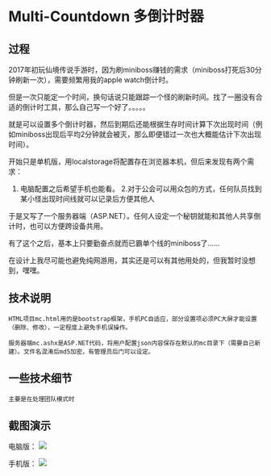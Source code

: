 # Multi-Countdown 多倒计时器


## 过程
2017年初玩仙境传说手游时，因为刷miniboss赚钱的需求（miniboss打死后30分钟刷新一次），需要频繁用我的apple watch倒计时。

但是一次只能定一个时间，换句话说只能跟踪一个怪的刷新时间。找了一圈没有合适的倒计时工具，那么自己写一个好了。。。。。

就是可以设置多个倒计时器，然后到期后还能根据生存时间计算下次出现时间（例如miniboss出现后平均2分钟就会被灭，那么即便错过一次也大概能估计下次出现时间）。

开始只是单机版，用localstorage将配置存在浏览器本机，但后来发现有两个需求：

1. 电脑配置之后希望手机也能看。
2.对于公会可以用众包的方式，任何队员找到某小怪出现时间线就可以记录后方便其他人

于是又写了一个服务器端（ASP.NET）。任何人设定一个秘钥就能和其他人共享倒计时，也可以方便跨设备共用。

有了这个之后，基本上只要勤奋点就而已霸单个线的miniboss了……

在设计上我尽可能也避免纯网游用，其实还是可以有其他用处的，但我暂时没想到，嘿嘿。

## 技术说明

	HTML项目mc.html用的是bootstrap框架，手机PC自适应，部分设置项必须PC大屏才能设置（删除、修改），一定程度上避免手机误操作。
	
	服务器端mc.ashx是ASP.NET代码，将用户配置json内容保存在默认的mc目录下（需要自己新建）。文件名混淆后md5加密，有管理员后门可以设定。

	
## 一些技术细节

	主要是在处理团队模式时

## 截图演示

电脑版：
![](img_url)

手机版：
![](img_url)